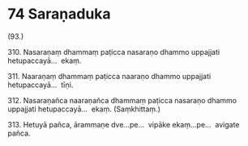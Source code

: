 # 74 Saraṇaduka

(93.)

310\. Nasaraṇaṃ dhammaṃ paṭicca nasaraṇo dhammo uppajjati hetupaccayā…  ekaṃ.

311\. Naaraṇaṃ dhammaṃ paṭicca naaraṇo dhammo uppajjati hetupaccayā…  tīṇi.

312\. Nasaraṇañca naaraṇañca dhammaṃ paṭicca nasaraṇo dhammo uppajjati hetupaccayā…  ekaṃ. (Saṃkhittaṃ.)

313\. Hetuyā pañca, ārammaṇe dve…pe…  vipāke ekaṃ…pe…  avigate pañca.
